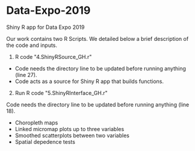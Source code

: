 # Data-Expo-2019
Shiny R app for Data Expo 2019

Our work contains two R Scripts. We detailed below a brief description of the code and inputs.

1. R code "4.ShinyRSource_GH.r"
- Code needs the directory line to be updated before running anything (line 27).
- Code acts as a source for Shiny R app that builds functions.

2. Run R code "5.ShinyRInterface_GH.r"
   
Code needs the directory line to be updated before running anything (line 18).
- Choropleth maps
- Linked micromap plots up to three variables
- Smoothed scatterplots between two variables
- Spatial depedence tests
